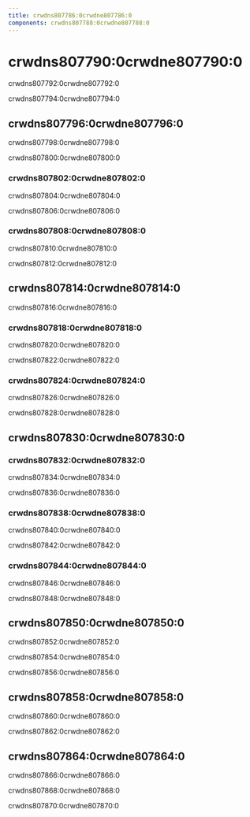 ```yaml
---
title: crwdns807786:0crwdne807786:0
components: crwdns807788:0crwdne807788:0
---
```

# crwdns807790:0crwdne807790:0

<p class="description">crwdns807792:0crwdne807792:0</p>

crwdns807794:0crwdne807794:0

## crwdns807796:0crwdne807796:0

crwdns807798:0crwdne807798:0

crwdns807800:0crwdne807800:0

### crwdns807802:0crwdne807802:0

crwdns807804:0crwdne807804:0

crwdns807806:0crwdne807806:0

### crwdns807808:0crwdne807808:0

crwdns807810:0crwdne807810:0

crwdns807812:0crwdne807812:0

## crwdns807814:0crwdne807814:0

crwdns807816:0crwdne807816:0

### crwdns807818:0crwdne807818:0

crwdns807820:0crwdne807820:0

crwdns807822:0crwdne807822:0

### crwdns807824:0crwdne807824:0

crwdns807826:0crwdne807826:0

crwdns807828:0crwdne807828:0

## crwdns807830:0crwdne807830:0

### crwdns807832:0crwdne807832:0

crwdns807834:0crwdne807834:0

crwdns807836:0crwdne807836:0

### crwdns807838:0crwdne807838:0

crwdns807840:0crwdne807840:0

crwdns807842:0crwdne807842:0

### crwdns807844:0crwdne807844:0

crwdns807846:0crwdne807846:0

crwdns807848:0crwdne807848:0

## crwdns807850:0crwdne807850:0

crwdns807852:0crwdne807852:0

crwdns807854:0crwdne807854:0

crwdns807856:0crwdne807856:0

## crwdns807858:0crwdne807858:0

crwdns807860:0crwdne807860:0

crwdns807862:0crwdne807862:0

## crwdns807864:0crwdne807864:0

crwdns807866:0crwdne807866:0

crwdns807868:0crwdne807868:0

crwdns807870:0crwdne807870:0